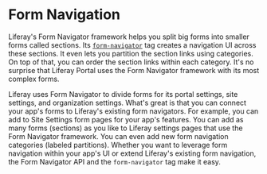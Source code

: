 # Form Navigation [](id=form-navigation)

Liferay's Form Navigator framework helps you split big forms into smaller forms
called sections. Its [`form-navigator`](http://docs.liferay.com/portal/7.0-a1/taglibs/liferay-ui/form-navigator.html)
tag creates a navigation UI across these sections. It even lets you partition
the section links using categories. On top of that, you can order the section
links within each category. It's no surprise that Liferay Portal uses the Form
Navigator framework with its most complex forms. 

Liferay uses Form Navigator to divide forms for its portal settings, site
settings, and organization settings. What's great is that you can connect your
app's forms to Liferay's existing form navigators. For example, you can add to
Site Settings form pages for your app's features. You can add as many forms
(sections) as you like to Liferay settings pages that use the Form Navigator
framework. You can even add new form navigation categories (labeled partitions).
Whether you want to leverage form navigation within your app's UI or extend
Liferay's existing form navigation, the Form Navigator API and the
`form-navigator` tag make it easy.
